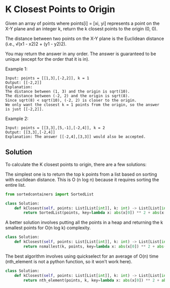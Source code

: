 # K Closest Points to Origin
Given an array of points where points[i] = [xi, yi] represents a point on the X-Y plane and an integer k, return the k closest points to the origin (0, 0).

The distance between two points on the X-Y plane is the Euclidean distance (i.e., √(x1 - x2)2 + (y1 - y2)2).

You may return the answer in any order. The answer is guaranteed to be unique (except for the order that it is in).

Example 1:

```
Input: points = [[1,3],[-2,2]], k = 1
Output: [[-2,2]]
Explanation:
The distance between (1, 3) and the origin is sqrt(10).
The distance between (-2, 2) and the origin is sqrt(8).
Since sqrt(8) < sqrt(10), (-2, 2) is closer to the origin.
We only want the closest k = 1 points from the origin, so the answer is just [[-2,2]].
```

Example 2:

```
Input: points = [[3,3],[5,-1],[-2,4]], k = 2
Output: [[3,3],[-2,4]]
Explanation: The answer [[-2,4],[3,3]] would also be accepted.
```

## Solution

To calculate the K closest points to origin, there are a few solutions:

The simplest one is to return the top k points from a list based on
sorting with euclidean distance. This is O (n log n) because it requires
sorting the entire list.

```python
from sortedcontainers import SortedList

class Solution:
    def kClosest(self, points: List[List[int]], k: int) -> List[List[int]]:
        return SortedList(points, key=lambda x: abs(x[0]) ** 2 + abs(x[1]) ** 2)[:k]
```

A better solution involves putting all the points in a heap and
returning the k smallest points for O(n log k) complexity.

```python
class Solution:
    def kClosest(self, points: List[List[int]], k: int) -> List[List[int]]:
        return nsmallest(k, points, key=lambda x: abs(x[0]) ** 2 + abs(x[1]) ** 2)
```

The best algorithm involves using quickselect for an average of O(n)
time (nth_element is not a python function, so it won't work here).

```python
class Solution:
    def kClosest(self, points: List[List[int]], k: int) -> List[List[int]]:
        return nth_element(points, k, key=lambda x: abs(x[0]) ** 2 + abs(x[1]) ** 2)
```
